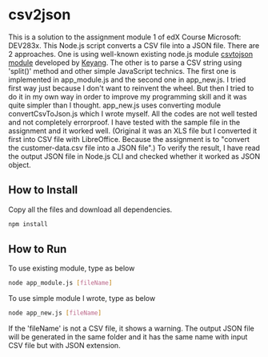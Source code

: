 # csv2json
This is a solution to the assignment module 1 of edX Course Microsoft: DEV283x.
This Node.js script converts a CSV file into a JSON file.
There are 2 approaches.
One is using well-known existing node.js module [csvtojson module](https://www.npmjs.com/package/csvtojson) developed by [Keyang](https://github.com/Keyang).
The other is to parse a CSV string using 'split()' method and other simple JavaScript technics.
The first one is implemented in app_module.js and the second one in app_new.js.
I tried first way just because I don't want to reinvent the wheel. 
But then I tried to do it in my own way in order to improve my programming skill and it was quite simpler than I thought.
app_new.js uses converting module convertCsvToJson.js which I wrote myself.
All the codes are not well tested and not completely errorproof.
I have tested with the sample file in the assignment and it worked well.
(Original it was an XLS file but I converted it first into CSV file with LibreOffice.
Because the assignment is to "convert the customer-data.csv file into a JSON file".)
To verify the result, I have read the output JSON file in Node.js CLI and checked whether it worked as JSON object.

## How to Install

Copy all the files and download all dependencies.

```sh
npm install
```

## How to Run
To use existing module, type as below
```sh
node app_module.js [fileName]
```
To use simple module I wrote, type as below
```sh
node app_new.js [fileName]
```
If the 'fileName' is not a CSV file, it shows a warning.
The output JSON file will be generated in the same folder and it has the same name with input CSV file but with JSON extension.

